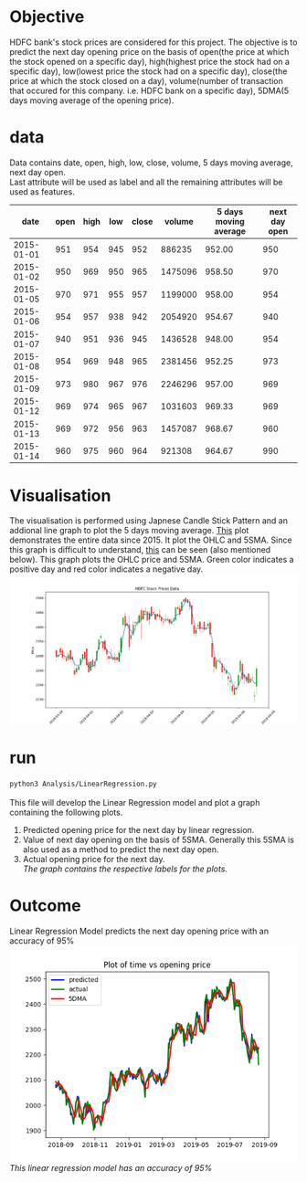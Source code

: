 # Objective
HDFC bank\'s stock prices are considered for this project. The objective is to predict the next day opening price on the basis of open(the price at which the stock opened on a specific day), high(highest price the stock had on a specific day), low(lowest price the stock had on a specific day), close(the price at which the stock closed on a day), volume(number of transaction that occured for this company. i.e. HDFC bank on a specific day), 5DMA(5 days moving average of the opening price).

# data

Data contains date, open, high, low, close, volume, 5 days moving average, next day open.  
Last attribute will be used as label and all the remaining attributes will be used as features.

| date       | open | high | low | close | volume  | 5 days moving average | next day open |
| ---------- | ---- | ---- | --- | ----- | ------- | --------------------- | ------------- |
| 2015-01-01 | 951  | 954  | 945 | 952   | 886235  | 952.00                | 950           |
| 2015-01-02 | 950  | 969  | 950 | 965   | 1475096 | 958.50                | 970           |
| 2015-01-05 | 970  | 971  | 955 | 957   | 1199000 | 958.00                | 954           |
| 2015-01-06 | 954  | 957  | 938 | 942   | 2054920 | 954.67                | 940           |
| 2015-01-07 | 940  | 951  | 936 | 945   | 1436528 | 948.00                | 954           |
| 2015-01-08 | 954  | 969  | 948 | 965   | 2381456 | 952.25                | 973           |
| 2015-01-09 | 973  | 980  | 967 | 976   | 2246296 | 957.00                | 969           |
| 2015-01-12 | 969  | 974  | 965 | 967   | 1031603 | 969.33                | 969           |
| 2015-01-13 | 969  | 972  | 956 | 963   | 1457087 | 968.67                | 960           |
| 2015-01-14 | 960  | 975  | 960 | 964   | 921308  | 964.67                | 990           |


# Visualisation
The visualisation is performed using Japnese Candle Stick Pattern and an addional line graph to plot the 5 days moving average. [This](./Visualisations/Explorative/OHLC_with_5SMA(total).png) plot demonstrates the entire data since 2015. It plot the OHLC and 5SMA. Since this graph is difficult to understand, [this](./Visualisations/Explorative/OHLC_with_5SMA(latest_100).png) can be seen (also mentioned below). This graph plots the OHLC price and 5SMA. Green color indicates a positive day and red color indicates a negative day. <br>
![Alt text](./Visualisations/Explorative/OHLC_with_5SMA(latest_100).png)


# run
`python3 Analysis/LinearRegression.py` <br>  
This file will develop the Linear Regression model and plot a graph containing the following plots.<br>
1. Predicted opening price for the next day by linear regression.<br>
2. Value of next day opening on the basis of 5SMA. Generally this 5SMA is also used as a method to predict the next day open. <br>
3. Actual opening price for the next day.<br>
*The graph contains the respective labels for the plots.*

# Outcome
Linear Regression Model predicts the next day opening price with an accuracy of 95% <br>
![Alt text](./Results/LinearRegression.png)
*This linear regression model has an accuracy of 95%*